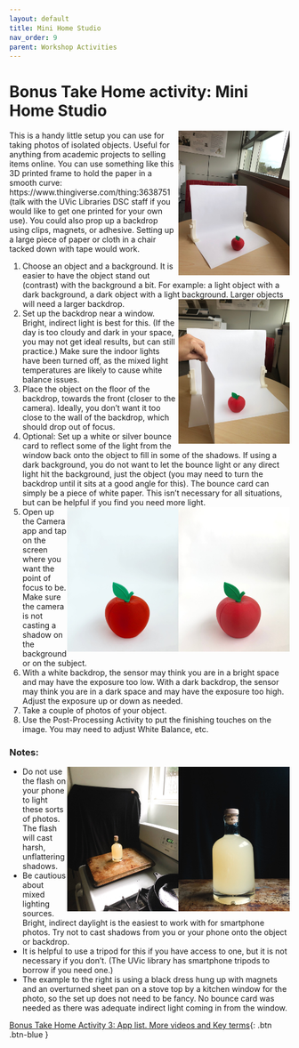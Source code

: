 ```yaml
---
layout: default
title: Mini Home Studio
nav_order: 9
parent: Workshop Activities
---
```

# Bonus Take Home activity: Mini Home Studio
<img src="images//photo-studio-01.jpeg" style="float:right;width:200px;height:260px" alt=home studio setup>
This is a handy little setup you can use for taking photos of isolated objects. Useful for anything from academic projects to selling items online. You can use something like this 3D printed frame to hold the paper in a smooth curve: https://www.thingiverse.com/thing:3638751 (talk with the UVic Libraries DSC staff if you would like to get one printed for your own use). You could also prop up a backdrop using clips, magnets, or adhesive. Setting up a large piece of paper or cloth in a chair tacked down with tape would work.

1. Choose an object and a background. It is easier to have the object stand out (contrast) with the background a bit. For example: a light object with a dark background, a dark object with a light background. <img src="images//photo-studio-02.jpeg" style="float:right;width:200px;height:260px" alt=home studio setup> Larger objects will need a larger backdrop. 
2. Set up the backdrop near a window. Bright, indirect light is best for this. (If the day is too cloudy and dark in your space, you may not get ideal results, but can still practice.) Make sure the indoor lights have been turned off, as the mixed light temperatures are likely to cause white balance issues. 
3. Place the object on the floor of the backdrop, towards the front (closer to the camera). Ideally, you don’t want it too close to the wall of the backdrop, which should drop out of focus. 
4. Optional: Set up a white or silver bounce card to reflect some of the light from the window back onto the object to fill in some of the shadows. If using a dark background, you do not want to let the bounce light or any direct light hit the background, just the object (you may need to turn the backdrop until it sits at a good angle for this). The bounce card can simply be a piece of white paper. This isn’t necessary for all situations, but can be helpful if you find you need more light.
<img src="images//photo-studio-03.jpeg" style="float:right;width:200px;height:260px" alt=home studio setup white background><img src="images//photo-studio-04.jpeg" style="float:right;width:200px;height:260px" alt=home studio setup white background>
5. Open up the Camera app and tap on the screen where you want the point of focus to be. Make sure the camera is not casting a shadow on the background or on the subject.
6. With a white backdrop, the sensor may think you are in a bright space and may have the exposure too low. With a dark backdrop, the sensor may think you are in a dark space and may have the exposure too high. Adjust the exposure up or down as needed. 
7. Take a couple of photos of your object.
8. Use the Post-Processing Activity to put the finishing touches on the image. You may need to adjust White Balance, etc.

### Notes: 
<img src="images//photo-studio-05.jpeg" style="float:right;width:200px;height:260px" alt=home studio setup black background><img src="images//photo-studio-06.jpeg" style="float:right;width:200px;height:260px" alt=home studio setup black background>
- Do not use the flash on your phone to light these sorts of photos. The flash will cast harsh, unflattering shadows.
- Be cautious about mixed lighting sources. Bright, indirect daylight is the easiest to work with for smartphone photos. Try not to cast shadows from you or your phone onto the object or backdrop.
- It is helpful to use a tripod for this if you have access to one, but it is not necessary if you don’t. (The UVic library has smartphone tripods to borrow if you need one.)
- The example to the right is using a black dress hung up with magnets and an overturned sheet pan on a stove top by a kitchen window for the photo, so the set up does not need to be fancy. No bounce card was needed as there was adequate indirect light coming in from the window. 

[Bonus Take Home Activity 3: App list. More videos and Key terms](more.html){: .btn .btn-blue }
